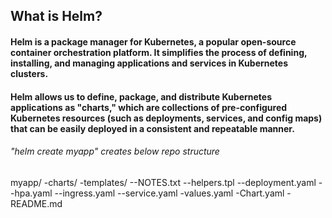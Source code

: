 ## What is Helm?

#### Helm is a package manager for Kubernetes, a popular open-source container orchestration platform. It simplifies the process of defining, installing, and managing applications and services in Kubernetes clusters.

#### Helm allows us to define, package, and distribute Kubernetes applications as "charts," which are collections of pre-configured Kubernetes resources (such as deployments, services, and config maps) that can be easily deployed in a consistent and repeatable manner.

###### "helm create myapp" creates below repo structure
myapp/
-charts/
-templates/
--NOTES.txt
--helpers.tpl
--deployment.yaml
--hpa.yaml
--ingress.yaml
--service.yaml
-values.yaml
-Chart.yaml
-README.md
